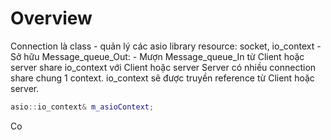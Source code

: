 # Overview
Connection là class 
	- quản lý các  asio library resource: socket, io_context
	- Sở hữu Message_queue_Out:
	- Mượn Message_queue_In từ Client hoặc server
share io_context với Client hoặc server
Server có nhiều connection share chung 1 context. io_context sẽ được truyền reference từ Client hoặc server. 

```cpp
asio::io_context& m_asioContext;
```

Co
